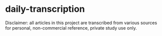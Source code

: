 # daily-transcription
Disclaimer: all articles in this project are transcribed from various sources for personal, non-commercial reference, private study use only.

